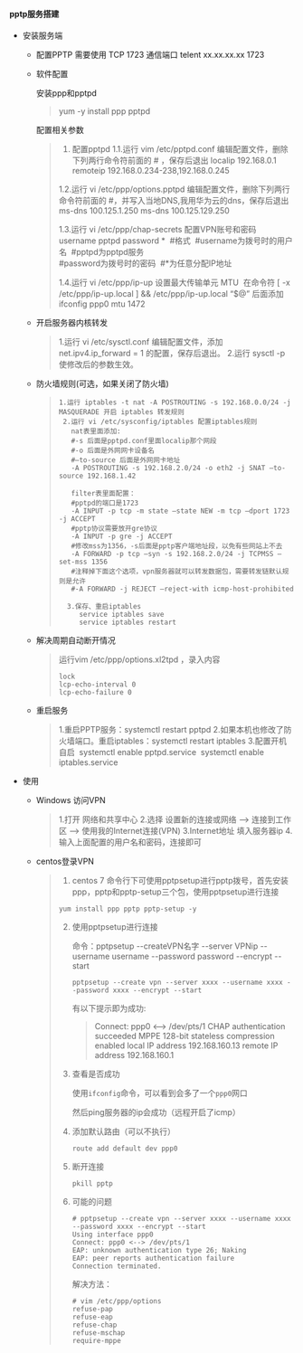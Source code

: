 #### pptp服务搭建

- 安装服务端

  - 配置PPTP 需要使用 TCP 1723 通信端口
    telent xx.xx.xx.xx 1723 

  - 软件配置

    安装ppp和pptpd
    > yum -y install ppp pptpd

    配置相关参数

    >  1. 配置pptpd
    >  1.1.运行 vim  /etc/pptpd.conf 编辑配置文件，删除下列两行命令符前面的 # ，保存后退出
    >      localip 192.168.0.1  
    >      remoteip 192.168.0.234-238,192.168.0.245  
    >
    >  1.2.运行 vi /etc/ppp/options.pptpd 编辑配置文件，删除下列两行命令符前面的 #，并写入当地DNS,我用华为云的dns，保存后退出
    >  ​    ms-dns 100.125.1.250
    >  ​    ms-dns 100.125.129.250  
    >
    >  1.3.运行 vi /etc/ppp/chap-secrets 配置VPN账号和密码
    >  ​    username pptpd password *
    >  ​      #格式
    >  ​      #username为拨号时的用户名
    >  ​      #pptpd为pptpd服务                       
    >  ​      #password为拨号时的密码
    >  ​      #*为任意分配IP地址
    >
    >  1.4.运行 vi /etc/ppp/ip-up 设置最大传输单元 MTU
    >  ​      在命令符 [ -x /etc/ppp/ip-up.local ] && /etc/ppp/ip-up.local “$@” 后面添加 ifconfig ppp0 mtu 1472

  - 开启服务器内核转发

    >  1.运行 vi /etc/sysctl.conf 编辑配置文件，添加 net.ipv4.ip_forward = 1 的配置，保存后退出。
    >   2.运行 sysctl -p 使修改后的参数生效。

  - 防火墙规则(可选，如果关闭了防火墙)

    >     1.运行 iptables -t nat -A POSTROUTING -s 192.168.0.0/24 -j MASQUERADE 开启 iptables 转发规则
    >      2.运行 vi /etc/sysconfig/iptables 配置iptables规则
    >        nat表里面添加:
    >        #-s 后面是pptpd.conf里面localip那个网段 
    >        #-o 后面是外网网卡设备名 
    >        #–to-source 后面是外网网卡地址 
    >        -A POSTROUTING -s 192.168.2.0/24 -o eth2 -j SNAT –to-source 192.168.1.42
    >    
    >        filter表里面配置：
    >        #pptpd的端口是1723 
    >        -A INPUT -p tcp -m state –state NEW -m tcp –dport 1723 -j ACCEPT 
    >        #pptp协议需要放开gre协议 
    >        -A INPUT -p gre -j ACCEPT 
    >        #修改mss为1356，-s后面是pptp客户端地址段，以免有些网站上不去 
    >        -A FORWARD -p tcp –syn -s 192.168.2.0/24 -j TCPMSS –set-mss 1356 
    >        #注释掉下面这个选项，vpn服务器就可以转发数据包，需要转发链默认规则是允许 
    >        #-A FORWARD -j REJECT –reject-with icmp-host-prohibited
    >    
    >       3.保存、重启iptables
    >     ​     service iptables save
    >     ​     service iptables restart

  - 解决周期自动断开情况

    >    运行vim /etc/ppp/options.xl2tpd ，录入内容
    >    ```shell
    >    lock
    >    lcp-echo-interval 0
    >    lcp-echo-failure 0
    >    ```
    >    

  - 重启服务

    >    1.重启PPTP服务：systemctl restart pptpd
    >    2.如果本机也修改了防火墙端口。重启iptables：systemctl restart iptables
    >    3.配置开机自启
    >    ​    systemctl enable pptpd.service
    >    ​    systemctl enable iptables.service



- 使用

  - Windows 访问VPN

    > 1.打开 网络和共享中心
    > 2.选择 设置新的连接或网络 --> 连接到工作区 --> 使用我的Internet连接(VPN)
    > 3.Internet地址 填入服务器ip
    > 4.输入上面配置的用户名和密码，连接即可

  - centos登录VPN

    > 1. centos 7 命令行下可使用pptpsetup进行pptp拨号，首先安装ppp，pptp和pptp-setup三个包，使用pptpsetup进行连接
    >
    > `yum install ppp pptp pptp-setup -y`
    >
    > 2. 使用pptpsetup进行连接
    >
    >    命令：pptpsetup --createVPN名字 --server VPNip --username username --password password --encrypt --start
    >
    >    `pptpsetup --create vpn --server xxxx --username xxxx --password xxxx --encrypt --start`
    >
    >    有以下提示即为成功:
    >
    >    > Connect: ppp0 <--> /dev/pts/1
    >    > CHAP authentication succeeded
    >    > MPPE 128-bit stateless compression enabled
    >    > local  IP address 192.168.160.13
    >    > remote IP address 192.168.160.1
    >
    > 3. 查看是否成功
    >
    >    使用`ifconfig`命令，可以看到会多了一个`ppp0`网口
    >
    >    然后ping服务器的ip会成功（远程开启了icmp）
    >
    > 4. 添加默认路由（可以不执行）
    >
    >    `route add default dev ppp0`
    >
    > 5. 断开连接
    >
    >    `pkill pptp`
    >
    > 6. 可能的问题
    >
    >    ```
    >    # pptpsetup --create vpn --server xxxx --username xxxx --password xxxx --encrypt --start
    >    Using interface ppp0
    >    Connect: ppp0 <--> /dev/pts/1
    >    EAP: unknown authentication type 26; Naking
    >    EAP: peer reports authentication failure
    >    Connection terminated.
    >    ```
    >
    >    解决方法：
    >
    >    ```
    >    # vim /etc/ppp/options
    >    refuse-pap
    >    refuse-eap
    >    refuse-chap
    >    refuse-mschap
    >    require-mppe
    >    ```

